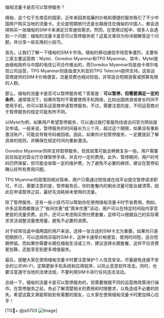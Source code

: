 缅甸流量卡是否可以暂停服务？

缅甸，这个位于东南亚的国家，近年来因其低廉的价格和便捷的服务吸引了不少中国用户购买当地的流量卡。无论是短期旅行还是长期居住在缅甸的中国人，都会选择购买一张缅甸的SIM卡来满足日常通信需求。然而，在使用过程中，很多人会遇到一个问题：缅甸的流量卡是否可以暂停服务呢？这篇文章将为你详细解答这个问题，并分享一些实用的小技巧。

首先，让我们了解一下缅甸的SIM卡市场。缅甸的移动通信市场竞争激烈，主要有三家主要运营商：Mytel、Ooredoo Myanmar和TPG Myanmar。其中，Mytel是由缅甸政府与中国的电信公司合作推出的，而Ooredoo Myanmar则是由卡塔尔电信公司运营，TPG Myanmar则是由澳大利亚的TPG Telecom提供支持。这些运营商提供的SIM卡价格便宜，流量资费也相对较低，非常适合短期游客或预算有限的人群。

那么，缅甸的流量卡是否可以暂停服务呢？答案是：**可以暂停，但需要满足一定的条件**。通常情况下，如果你暂时不需要使用手机网络，比如出国旅游或者长时间不使用手机，你可以联系运营商申请暂停服务。不过，需要注意的是，不同运营商对于暂停服务的规定可能有所不同。

以Mytel为例，如果用户希望暂停服务，可以通过拨打客服热线或访问官方网站提交申请。一般来说，暂停服务的时间最长为三个月，超过这个期限，如果没有重新激活账户，可能会导致号码被回收。因此，如果你计划暂停服务，一定要提前了解具体的规则，并确保在规定时间内重新激活。

Ooredoo Myanmar同样支持暂停服务，但其政策可能会稍微复杂一些。用户需要前往指定的营业厅办理暂停手续，并支付一定的费用。此外，暂停期间，用户的号码仍然保留，但可能会收取一定的维护费。为了避免不必要的麻烦，建议在暂停前确认好所有费用问题。

TPG Myanmar的政策则相对简单，用户只需通过短信或在线平台提交暂停请求即可。不过，需要注意的是，暂停服务后，你的套餐内的剩余流量可能会被清零，因此在申请暂停之前，最好先消耗掉未使用的流量。

除了暂停服务，还有一些小技巧可以帮助你在使用缅甸流量卡时节省费用。例如，许多运营商都推出了“夜间优惠”或“周末优惠”活动，用户可以在特定时间段内享受更低的流量资费。此外，还可以考虑购买预付费套餐，这样可以根据自己的实际需求灵活调整流量使用量，避免不必要的浪费。

对于经常往返中缅两国的用户来说，选择一张合适的SIM卡尤为重要。如果你只是短期旅行，可以选择购买临时SIM卡，这种卡通常价格便宜，使用时间短，适合短期停留。而如果你需要长期在缅甸生活或工作，建议选择长期套餐，这样不仅资费更划算，还能享受到更多增值服务。

最后，提醒大家在使用缅甸流量卡时要注意保护个人信息安全。尽量避免连接不安全的公共Wi-Fi，定期更新手机系统和应用程序，以防止恶意软件攻击。同时，也要注意遵守当地的法律法规，不要利用SIM卡进行任何违法活动。

总结一下，缅甸的流量卡是可以暂停服务的，但需要根据不同的运营商政策进行操作。在暂停服务之前，务必了解清楚相关的费用和时限要求，以免造成不必要的损失。希望这篇文章能帮助到有需要的朋友，让大家在使用缅甸流量卡时更加得心应手！

[TG💪+ @jx0703 ![Image](https://github.com/user-attachments/assets/dbca1d08-cadb-493c-b0ec-ad6f7a83f270)]
